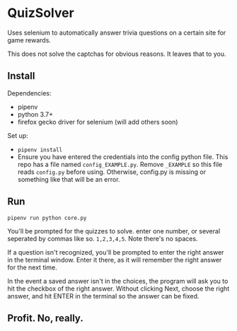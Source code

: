 # QuizSolver
Uses selenium to automatically answer trivia questions on a certain site for game rewards.

This does not solve the captchas for obvious reasons. It leaves that to you.

## Install
Dependencies:
- pipenv
- python 3.7+
- firefox gecko driver for selenium (will add others soon)

Set up:
- `pipenv install`
- Ensure you have entered the credentials into the config python file. This repo has a file named `config_EXAMPLE.py`. Remove `_EXAMPLE` so this file reads `config.py` before using. Otherwise, config.py is missing or something like that will be an error.

## Run
`pipenv run python core.py`

You'll be prompted for the quizzes to solve. enter one number, or several seperated by commas like so. `1,2,3,4,5`. Note there's no spaces.

If a question isn't recognized, you'll be prompted to enter the right answer in the terminal window. Enter it there, as it will remember the right answer for the next time.

In the event a saved answer isn't in the choices, the program will ask you to hit the checkbox of the right answer. Without clicking Next, choose the right answer, and hit ENTER in the terminal so the answer can be fixed.



## Profit. No, really.
